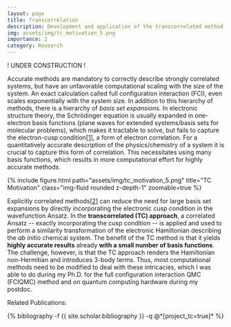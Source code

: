 ```yaml
---
layout: page
title: Transcorrelation
description: Development and application of the transcorrelated method
img: assets/img/tc_motivation_5.png
importance: 2
category: Research
---
```


! UNDER CONSTRUCTION ! <br>

<p>
	Accurate methods are mandatory to 
	correctly describe strongly correlated systems, but have an unfavorable computational scaling with 
	the size of the system.
	An exact calculation called full configuration interaction (FCI), 
	even scales exponentially with the system size.
	In addition to this hierarchy of methods, there is a hierarchy of 
	<i>basis set expansions.</i>
	In electronic structure theory, the Schrödinger equation is usually expanded in one-electron basis functions (plane waves for extended systems/basis sets for molecular problems), 
	which makes it tractable to solve, but
	fails to capture the 
	electron-cusp condition[<a href='https://onlinelibrary.wiley.com/doi/10.1002/cpa.3160100201'>1</a>], a form of electron correlation.
	For a quantitatively accurate description of the physics/chemistry of a system
	it is crucial to capture this form of correlation.
	This necessitates using many basis functions, which results in more computational effort for highly accurate methods.

</p>

{% include figure.html path="assets/img/tc_motivation_5.png" title="TC Motivation" class="img-fluid rounded z-depth-1" zoomable=true %}


<p>
    Explicitly correlated methods[<a href="https://link.springer.com/article/10.1007/BF00527669">2</a>] can reduce the need for large basis set expansions by  directly incorporating the electronic cusp condition
	in the wavefunction Ansatz. 
	In the <b>transcorrelated (TC) approach</b>, a correlated Ansatz -- exactly incorporating the  cusp condition -- is applied and used to perform a similarity transformation 
	of the electronic Hamiltonian describing the <i>ab initio</i> chemical system.
    The benefit of the TC method is that it yields <b>highly accurate results</b> already <b>with a small number of basis functions</b>.
	The challenge, however, is that the TC approach renders the Hamiltonian 
	non-Hermitian and introduces 3-body terms.
	Thus, most computational methods need to be modified to deal with these intricacies, which I was able to do during my Ph.D. for the full configuration interaction QMC (FCIQMC) method and on quantum computing hardware during my postdoc. 
 
</p>



Related Publications: 
<div class="publications">
    {% bibliography -f {{ site.scholar.bibliography }} -q @*[project_tc=true]* %}
</div>
